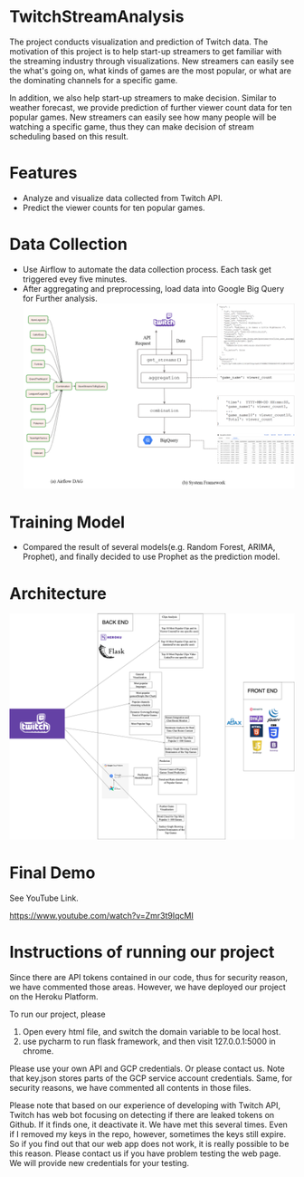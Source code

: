 # TwitchStreamAnalysis
The project conducts visualization and prediction of Twitch data. The motivation of this project is to help start-up streamers to 
get familiar with the streaming industry through visualizations. New streamers can easily
see the what's going on, what kinds of games are the most popular, or what are the dominating
channels for a specific game. 

In addition, we also help start-up streamers to make decision. Similar to weather forecast, we 
provide prediction of further viewer count data for ten popular games. New streamers can easily see
 how many people will be watching a specific game, thus they can make decision of stream scheduling 
based on this result.

# Features
- Analyze and visualize data collected from Twitch API. 
- Predict the viewer counts for ten popular games.

# Data Collection
- Use Airflow to automate the data collection process. Each task get triggered 
evey five minutes.
- After aggregating and preprocessing, load data into Google Big Query for
Further analysis.
![](StuffForREADME/data_collection.png)

# Training Model
- Compared the result of several models(e.g. Random Forest, ARIMA, Prophet), and finally decided to use Prophet
as the prediction model.


# Architecture
![](StuffForREADME/6893Arch.png)

[//]: # (# Earlier Demo)

[//]: # (![]&#40;StuffForREADME/Demo.gif&#41;)

# Final Demo
See YouTube Link.

https://www.youtube.com/watch?v=Zmr3t9IqcMI


# Instructions of running our project
Since there are API tokens contained in our code, thus for security reason, we have commented
those areas. However, we have deployed our project on the Heroku Platform. 

To run our project, please
1. Open every html file, and switch the domain variable to be local host.
2. use pycharm to run flask framework, and then visit 127.0.0.1:5000 in chrome. 

Please use your own
API and GCP credentials. Or please contact us. Note that key.json stores parts of the GCP service account credentials.
Same, for security reasons, we have commented all contents in those files.

Please note that based on our experience of developing with Twitch API, Twitch has web bot focusing on detecting if 
there are leaked tokens on Github. If it finds one, it deactivate it. We have met this several times. 
Even if I removed my keys in the repo, however, sometimes the keys still expire.
So if you find out that our web app does not work, it is really possible to be this reason. Please contact us if you 
have problem testing the web page. We will provide new credentials for your testing.





[//]: # (![img.png]&#40;StuffForREADME/pieChart1.png&#41;)

[//]: # ()
[//]: # (![img.png]&#40;StuffForREADME/barChart.png&#41;)

[//]: # ()
[//]: # (![img_1.png]&#40;StuffForREADME/waterfall.png&#41;)
